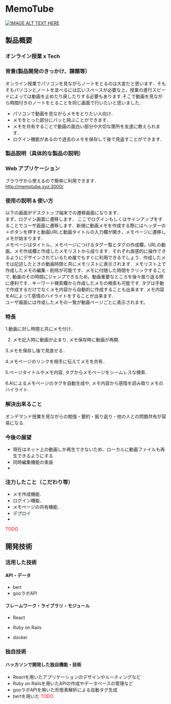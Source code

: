 # MemoTube

[![IMAGE ALT TEXT HERE](https://jphacks.com/wp-content/uploads/2020/09/JPHACKS2020_ogp.jpg)](https://www.youtube.com/watch?v=G5rULR53uMk)

## 製品概要
### オンライン授業 x Tech
### 背景(製品開発のきっかけ、課題等）
オンライン授業でパソコンを見ながらノートをとるのは大変だと思います．そもそもパソコンとノートを並べるには広いスペースが必要な上，授業の進行スピードによっては動画を止めたり戻したりする必要もあります.そこで動画を見ながら時間付きのノートをとることを同じ画面で行いたいと思いました．
* パソコンで動画を見ながらメモをとりたい人向け．
* メモをとった部分にパッと飛ぶことができます．
* メモを共有することで動画の面白い部分や大切な箇所を友達に教えられます．
* ログイン機能があるので過去のメモを保存して後で見返すことができます．

### 製品説明（具体的な製品の説明）
### Web アプリケーション
ブラウザから使えるので簡単に利用できます．<br/>
http://memotube.xyz:3000/

### 使用の説明 & 使い方
以下の画面がデスクトップ端末での遷移画面になります．<br/>
まず，ログイン画面に遷移します． ここでログインもしくはサインアップをすることでユーザ画面に遷移します．新規に動画メモを作成する際にはヘッダーの＋ボタンを押すと動画URLと動画タイトルの入力欄が開き，メモページに遷移しメモが始まります．<br/>
メモページはタイトル，メモページにつけるタグ一覧とタグの作成欄，URLの動画，メモ作成欄と作成したメモリストから成ります．それぞれ直感的に操作できるようにデザインされているため誰でもすぐに利用できるでしょう．作成したメモは記述したときの動画時間と共にメモリストに表示されます．メモリスト上で作成したメモの編集・削除が可能です．メモに付随した時間をクリックすることで, 動画のその時間にジャンプできるため，動画重要なところを後々振り返る際に便利です．キーワード検索欄から作成したメモの検索も可能です. タグは手動で作成するだけでなくメモ内容から自動的に作成することも出来ます. メモ内容をAIによって感情のハイライトをすることが出来ます.<br/>
ユーザ画面には作成したメモの一覧が動画ページごとに表示されます。

### 特長
 1.動画に対し時間と共にメモ付け．
 
 2. メモ記入時に動画が止まり, メモ保存時に動画が再開.

 3.メモを保存し後で見直せる．

 4.メモページのリンクを相手に伝えてメモを共有．

 5.ページタイトルやメモ内容, タグからメモページをシームレスな検索．
 
 6.AIによるメモページのタグを自動生成や, メモ内容から感情を読み取りメモのハイライト.

### 解決出来ること
オンデマンド授業を見ながらの勉強・要約・振り返り・他の人との問題共有が容易になる.


### 今後の展望
* 現在はネット上の動画しか再生できないため、ローカルに動画ファイルも再生できるようにする
* 同時編集機能の実装
* 

### 注力したこと（こだわり等）
* メモ作成機能.
* ログイン機能．
* メモページの共有機能．
* デプロイ
* 

<span style="color: red">TODO

</span>

## 開発技術
### 活用した技術
#### API・データ
* bert
* gooラボAPI

#### フレームワーク・ライブラリ・モジュール
* React

* Ruby on Rails
* docker
<!--
#### デバイス
* Web
*
-->
### 独自技術
#### ハッカソンで開発した独自機能・技術
* Reactを用いたアプリケーションのデザインやルーティングなど
* Ruby on Railsを用いたAPIの作成やデータベースの管理など
* gooラボAPIを用いた形態素解析による自動タグ生成
* bertを用いた <span style="color: red">TODO</span>

<!--
#### 製品に取り入れた研究内容（データ・ソフトウェアなど）（※アカデミック部門の場合のみ提出必須）
* 
* 
-->
